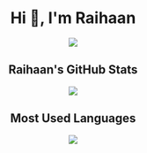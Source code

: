 <h1 align="center">Hi 👋, I'm Raihaan</h1>

<!-- Trophy -->
<p align="center">
  <img src="https://github-profile-trophy.vercel.app/?username=fliegenhaan&theme=radical&column=7"/>
</p>

<!-- GitHub Stats -->
<div align="center">
  <h2>Raihaan's GitHub Stats</h2>
  <img src="https://github-profile-summary-cards.vercel.app/api/cards/stats?username=fliegenhaan&theme=radical"/>
</div>

<!-- Most Used Languages -->
<div align="center">
  <h2>Most Used Languages</h2>
  <img src="https://github-readme-stats.vercel.app/api/top-langs/?username=fliegenhaan&layout=compact&theme=radical"/>
</div>
